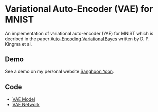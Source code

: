 # Variational Auto-Encoder (VAE) for MNIST

An implementation of variational auto-encoder (VAE) for MNIST which is decribed in the paper [Auto-Encoding Variational Bayes](https://arxiv.org/abs/1312.6114) written by D. P. Kingma et al.

## Demo
See a demo on my personal website [Sanghoon Yoon](https://shygiants.github.io/#paper-implements).

## Code
* [VAE Model](/src/models/vae.py)
* [VAE Network](/src/networks/vae.py)
